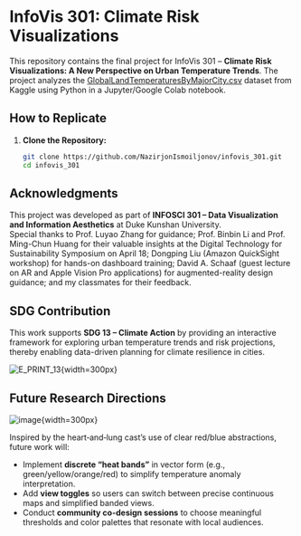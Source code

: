 # InfoVis 301: Climate Risk Visualizations

This repository contains the final project for InfoVis 301 – **Climate Risk Visualizations: A New Perspective on Urban Temperature Trends**. The project analyzes the [GlobalLandTemperaturesByMajorCity.csv](https://www.kaggle.com/code/antgoldbloom/exploring-climate-change-data/input?select=GlobalLandTemperaturesByMajorCity.csv) dataset from Kaggle using Python in a Jupyter/Google Colab notebook.

## How to Replicate

1. **Clone the Repository:**

   ```bash
   git clone https://github.com/NazirjonIsmoiljonov/infovis_301.git
   cd infovis_301

## Acknowledgments

This project was developed as part of **INFOSCI 301 – Data Visualization and Information Aesthetics** at Duke Kunshan University.  
Special thanks to Prof. Luyao Zhang for guidance; Prof. Binbin Li and Prof. Ming-Chun Huang for their valuable insights at the Digital Technology for Sustainability Symposium on April 18; Dongping Liu (Amazon QuickSight workshop) for hands-on dashboard training; David A. Schaaf (guest lecture on AR and Apple Vision Pro applications) for augmented-reality design guidance; and my classmates for their feedback.

## SDG Contribution

This work supports **SDG 13 – Climate Action** by providing an interactive framework for exploring urban temperature trends and risk projections, thereby enabling data-driven planning for climate resilience in cities.


![E_PRINT_13](https://github.com/user-attachments/assets/6d00280f-61cf-4b5b-92ef-745ccf5db189){width=300px}


## Future Research Directions

![image](https://github.com/user-attachments/assets/8caadb68-2f9a-486d-a499-3ab3b04b1795){width=300px}


Inspired by the heart‐and‐lung cast’s use of clear red/blue abstractions, future work will:
- Implement **discrete “heat bands”** in vector form (e.g., green/yellow/orange/red) to simplify temperature anomaly interpretation.  
- Add **view toggles** so users can switch between precise continuous maps and simplified banded views.  
- Conduct **community co-design sessions** to choose meaningful thresholds and color palettes that resonate with local audiences.
